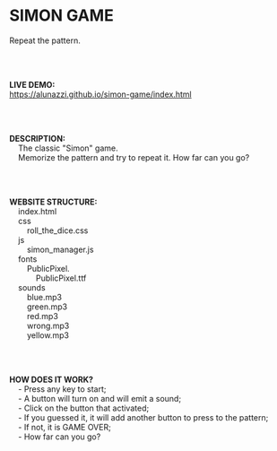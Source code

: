 # SIMON GAME
Repeat the pattern.

<br>
<br>

**LIVE DEMO:**  
    https://alunazzi.github.io/simon-game/index.html

<br>
<br>

**DESCRIPTION:**  
    The classic "Simon" game.  
    Memorize the pattern and try to repeat it. How far can you go?

<br>
<br>

**WEBSITE STRUCTURE:**   
    index.html  
    css  
        roll_the_dice.css  
    js  
        simon_manager.js  
    fonts  
        PublicPixel.  
            PublicPixel.ttf  
    sounds  
        blue.mp3  
        green.mp3  
        red.mp3  
        wrong.mp3  
        yellow.mp3  

<br>
<br>

**HOW DOES IT WORK?**  
    - Press any key to start;  
    - A button will turn on and will emit a sound;  
    - Click on the button that activated;  
    - If you guessed it, it will add another button to press to the pattern;  
    - If not, it is GAME OVER;  
    - How far can you go?  
